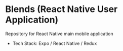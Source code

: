 # Blends (React Native User Application)
Repository for React Native main mobile application
- Tech Stack: Expo / React Native / Redux
